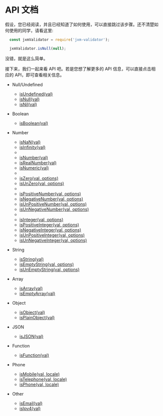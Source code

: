 
API 文档
===========================

假设，您已经阅读，并且已经知道了如何使用，可以直接跳过该步骤。还不清楚如何使用的同学，请看这里:

```javascript
  const jxmValidator = require('jxm-validator');

  jxmValidator.isNull(null);
```

没错，就是这么简单。

接下来，我们一起来看 API 吧。若是您想了解更多的 API 信息，可以直接点击相应的 API，即可查看相关信息。

* Null/Undefined
  - [isUndefined(val)](./APIs/isUndefined.md)
  - [isNull(val)](./APIs/isNull.md)
  - [isNil(val)](./APIs/isNil.md)

* Boolean
  - [isBoolean(val)](./APIs/isBoolean.md)

* Number
  - [isNaN(val)](./APIs/isNaN.md)
  - [isInfinity(val)](./APIs/isInfinity.md)
  -
  - [isNumber(val)](./APIs/isNumber.md)
  - [isRealNumber(val)](./APIs/isRealNumber.md)
  - [isNumeric(val)](./APIs/isNumeric.md)
  -
  - [isZero(val, options)](./APIs/isZero.md)
  - [isUnZero(val, options)](./APIs/isUnZero.md)
  -
  - [isPositiveNumber(val, options)](./APIs/isPositiveNumber.md)
  - [isNegativeNumber(val, options)](./APIs/isNegativeNumber.md)
  - [isUnPositiveNumber(val, options)](./APIs/isUnPositiveNumber.md)
  - [isUnNegativeNumber(val, options)](./APIs/isUnNegativeNumber.md)
  - 
  - [isInteger(val, options)](./APIs/isInteger.md)
  - [isPositiveInteger(val, options)](./APIs/isPositiveInteger.md)
  - [isNegativeInteger(val, options)](./APIs/isNegativeInteger.md)
  - [isUnPositiveInteger(val, options)](./APIs/isUnPositiveInteger.md)
  - [isUnNegativeInteger(val, options)](./APIs/isUnNegativeInteger.md)

* String
  - [isString(val)](./APIs/isString.md)
  - [isEmptyString(val, options)](./APIs/isEmptyString.md)
  - [isUnEmptyString(val, options)](./APIs/isUnEmptyString.md)

* Array
  - [isArray(val)](./APIs/isArray.md)
  - [isEmptyArray(val)](./APIs/isEmptyArray.md)

* Object
  - [isObject(val)](./APIs/isObject.md)
  - [isPlainObject(val)](./APIs/isPlainObject.md)

* JSON
  - [isJSON(val)](./APIs/isJSON.md)

* Function
  - [isFunction(val)](./APIs/isFunction.md)

* Phone
  - [isMobile(val, locale)](./APIs/isMobile.md)
  - [isTelephone(val, locale)](./APIs/isTelephone.md)
  - [isPhone(val, locale)](./APIs/isPhone.md)

* Other
  - [isEmail(val)](./APIs/isEmail.md)
  - [isIpv4(val)](./APIs/isIpv4.md)
